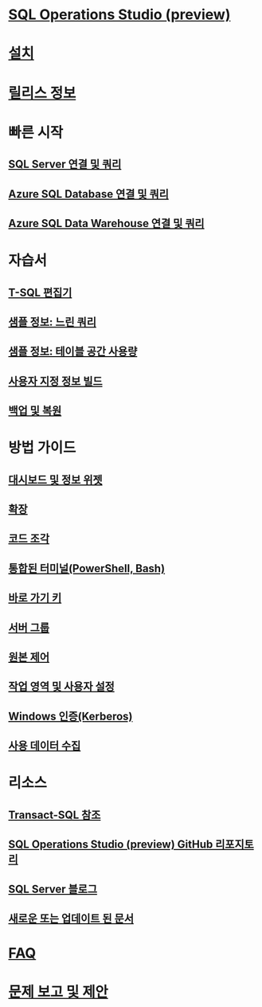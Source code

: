 # [SQL Operations Studio (preview)](what-is.md)
# [설치](download.md)
# [릴리스 정보](release-notes.md)
# 빠른 시작
## [SQL Server 연결 및 쿼리](quickstart-sql-server.md)
## [Azure SQL Database 연결 및 쿼리](quickstart-sql-database.md)
## [Azure SQL Data Warehouse 연결 및 쿼리](quickstart-sql-dw.md)
# 자습서
## [T-SQL 편집기](tutorial-sql-editor.md) 
## [샘플 정보: 느린 쿼리](tutorial-qds-sql-server.md)
## [샘플 정보: 테이블 공간 사용량](tutorial-table-space-sql-server.md)
## [사용자 지정 정보 빌드](tutorial-build-custom-insight-sql-server.md) 
## [백업 및 복원](tutorial-backup-restore-sql-server.md)
# 방법 가이드
## [대시보드 및 정보 위젯](insight-widgets.md)
## [확장](extensions.md)
## [코드 조각](code-snippets.md)
## [통합된 터미널(PowerShell, Bash)](integrated-terminal.md)
## [바로 가기 키](keyboard-shortcuts.md)
## [서버 그룹](server-groups.md)
## [원본 제어](source-control.md)
## [작업 영역 및 사용자 설정](settings.md)
## [Windows 인증(Kerberos)](enable-kerberos.md)
## [사용 데이터 수집](usage-data-collection.md)
# 리소스
## [Transact-SQL 참조](../t-sql/language-reference.md)
## [SQL Operations Studio (preview) GitHub 리포지토리](https://www.github.com/Microsoft/SqlOpsStudio)
## [SQL Server 블로그](https://blogs.technet.microsoft.com/dataplatforminsider/)
## [새로운 또는 업데이트 된 문서](new-updated-sql-operations-studio.md)
# [FAQ](faq.md)
# [문제 보고 및 제안](https://github.com/microsoft/sqlopsstudio/issues)
